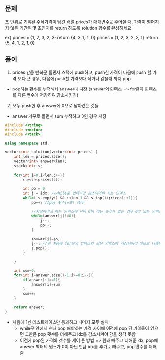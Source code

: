 ## 문제
초 단위로 기록된 주식가격이 담긴 배열 prices가 매개변수로 주어질 때, 가격이 떨어지지 않은 기간은 몇 초인지를 return 하도록 solution 함수를 완성하세요.

ex)
prices = {1, 2, 3, 2, 3}  return {4, 3, 1, 1, 0}
prices = {1, 2, 3, 2, 3, 1}  return {5, 4, 1, 2, 1, 0}

## 풀이
1) prices 만큼 반복문 돌면서 스택에 push하고, push한 가격이 다음에 push 할 가격 보다 큰 경우, 다음에 push할 가격보다 작거나 같을때 까지 pop
  - pop하는 횟수를 누적해서 answer에 저장 (answer의 인덱스 => for문의 인덱스를 다른 변수에 저장하여 감소시키기) 
2) 모두 push한 후 answer에 0으로 남아있는 것들
  - answer 거꾸로 돌면서 sum 누적하고 0인 경우 저장 
  
```c++
#include <string>
#include <vector>
#include <stack>

using namespace std;

vector<int> solution(vector<int> prices) {
    int len = prices.size();
    vector<int> answer(len);
    stack<int> s;
    
    for(int i=0;i<len;i++){        
        s.push(prices[i]);
      
        int po = 0
        int j = idx; //while문 안에서만 감소되어야 하는 인덱스        
        while(!s.empty() && i<len-1 && s.top()>prices[i+1]){            
            po++; //pop 횟수(=초) 증가
            
            //저장하려고 하는 인덱스에 이미 0이 아닌 숫자가 있는 경우 0이 있는 인덱스까지 감소(pop 횟수도 같이 누적)
            while(answer[j]!=0){
                j--;
                po++;
            }
            
            answer[j]=po;
            j--; //맨 처음에 for문의 인덱스와 같은 인덱스에 저장되어야 하므로 나중에 감소           
            s.pop();
        }

    }
    
    int sum=0;
    for(int i=answer.size()-1;i>=0;i--){
        if(answer[i]==0){
            answer[i]=sum;
        }
        sum++;
    }
    
    return answer;
}
```
- 처음에 1번 테스트케이스만 통과하고 나머지 모두 실패
  - while문 안에서 현재 pop 해야하는 가격 사이에 이전에 pop 된 가격들이 있으면 그만큼 pop 횟수를 더해주고 idx를 감소시켜야 함을 생각 못함 
  - 이전에 pop된 가격의 갯수를 세어 준 방법 => 원래 빼주고 더해준 idx, pop에 answer 벡터의 원소가 0이 아닌 만큼 idx를 추가로 빼주고, pop 횟수를 더해줌 
